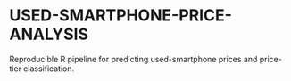 # USED-SMARTPHONE-PRICE-ANALYSIS
Reproducible R pipeline for predicting used-smartphone prices and price-tier classification.
